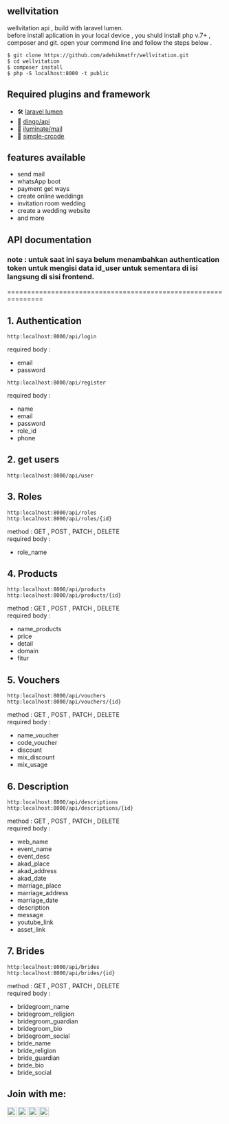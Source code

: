 ## wellvitation

wellvitation api , build with laravel lumen.
<br/>
before install aplication in your local device , you shuld install php v.7+ , composer and git. open your commend line and follow the steps below .

```
$ git clone https://github.com/adehikmatfr/wellvitation.git
$ cd wellvitation
$ composer install
$ php -S localhost:8000 -t public
```

## Required plugins and framework

-   🛠 [laravel lumen](https://lumen.laravel.com/)
-   🚦 [dingo/api](https://packagist.org/packages/dingo/api)
-   💼 [iluminate/mail](https://packagist.org/packages/illuminate/mail)
-   🤖 [simple-crcode](https://packagist.org/packages/simplesoftwareio/simple-qrcode)

## features available

-   send mail
-   whatsApp boot
-   payment get ways
-   create online weddings
-   invitation room wedding
-   create a wedding website
-   and more

## API documentation

### note : untuk saat ini saya belum menambahkan authentication token untuk mengisi data id_user untuk sementara di isi langsung di sisi frontend.

===============================================================

## 1. Authentication

```
http:localhost:8000/api/login
```

required body :

-   email
-   password

```
http:localhost:8000/api/register
```

required body :

-   name
-   email
-   password
-   role_id
-   phone
    <br/>

## 2. get users

```
http:localhost:8000/api/user
```

## 3. Roles

```
http:localhost:8000/api/roles
http:localhost:8000/api/roles/{id}
```

method : GET , POST , PATCH , DELETE <br/>
required body :

-   role_name

## 4. Products

```
http:localhost:8000/api/products
http:localhost:8000/api/products/{id}
```

method : GET , POST , PATCH , DELETE <br/>
required body :

-   name_products
-   price
-   detail
-   domain
-   fitur

## 5. Vouchers

```
http:localhost:8000/api/vouchers
http:localhost:8000/api/vouchers/{id}
```

method : GET , POST , PATCH , DELETE <br/>
required body :

-   name_voucher
-   code_voucher
-   discount
-   mix_discount
-   mix_usage

## 6. Description

```
http:localhost:8000/api/descriptions
http:localhost:8000/api/descriptions/{id}
```

method : GET , POST , PATCH , DELETE <br/>
required body :

-   web_name
-   event_name
-   event_desc
-   akad_place
-   akad_address
-   akad_date
-   marriage_place
-   marriage_address
-   marriage_date
-   description
-   message
-   youtube_link
-   asset_link

## 7. Brides

```
http:localhost:8000/api/brides
http:localhost:8000/api/brides/{id}
```

method : GET , POST , PATCH , DELETE <br/>
required body :

-   bridegroom_name
-   bridegroom_religion
-   bridegroom_guardian
-   bridegroom_bio
-   bridegroom_social
-   bride_name
-   bride_religion
-   bride_guardian
-   bride_bio
-   bride_social

## Join with me:

[<img align="left" alt="youtube | YouTube" width="22px" src="https://cdn.jsdelivr.net/npm/simple-icons@v3/icons/youtube.svg" />][youtube]
[<img align="left" alt="linkedin | LinkedIn" width="22px" src="https://cdn.jsdelivr.net/npm/simple-icons@v3/icons/linkedin.svg" />][linkedin]
[<img align="left" alt="instagram | Instagram" width="22px" src="https://cdn.jsdelivr.net/npm/simple-icons@v3/icons/instagram.svg" />][instagram]
[<img align="left" alt="facebook | Instagram" width="22px" src="https://cdn.jsdelivr.net/npm/simple-icons@v3/icons/facebook.svg" />][facebook]

[linkedin]: https://www.linkedin.com/in/adehikmat
[youtube]: https://www.youtube.com/channel/UCpZ-2cuPYGKO-LSR2YHTrAg/
[instagram]: https://www.instagram.com/adehikmat_fr/
[facebook]: https://www.facebook.com/adehikmat.fanzipauzan
[jsonfile]: https://github.com/adehikmatfr/worksheet-template/blob/master/src/config/config.json
